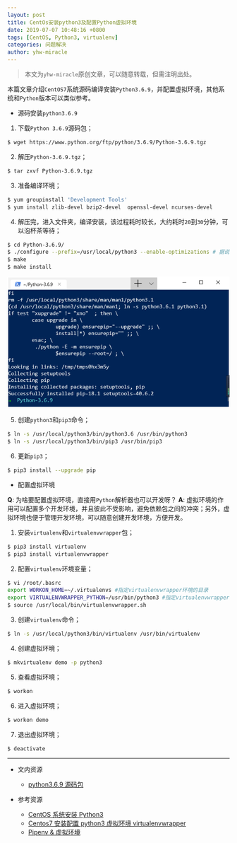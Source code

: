 ```yaml
---
layout: post
title: CentOs安装python3及配置Python虚拟环境
date: 2019-07-07 10:48:16 +0800
tags: [CentOS, Python3, virtualenv]
categories: 问题解决
author: yhw-miracle
---
```


> 本文为`yhw-miracle`原创文章，可以随意转载，但需注明出处。

本篇文章介绍`CentOS7`系统源码编译安装`Python3.6.9`，并配置虚拟环境，其他系统和`Python`版本可以类似参考。

- 源码安装`python3.6.9`

1. 下载`Python 3.6.9`源码包；

```bash
$ wget https://www.python.org/ftp/python/3.6.9/Python-3.6.9.tgz
```

2. 解压`Python-3.6.9.tgz`；

```bash
$ tar zxvf Python-3.6.9.tgz
```

3. 准备编译环境；

```bash
$ yum groupinstall 'Development Tools'
$ yum install zlib-devel bzip2-devel  openssl-devel ncurses-devel
```

4. 解压完，进入文件夹，编译安装，该过程耗时较长，大约耗时`20`到`30`分钟，可以泡杯茶等待；

```bash
$ cd Python-3.6.9/
$ ./configure --prefix=/usr/local/python3 --enable-optimizations # 据说 --enable-optimizations 配置项用于提高 Python 安装后的性能，但是会导致安装慢
$ make
$ make install
```

![success](/images/2019/Jul/39.png)

5. 创建`python3`和`pip3`命令；

```bash
$ ln -s /usr/local/python3/bin/python3.6 /usr/bin/python3
$ ln -s /usr/local/python3/bin/pip3 /usr/bin/pip3
```

6. 更新`pip3`；

```bash
$ pip3 install --upgrade pip
```

- 配置虚拟环境

**Q**: 为啥要配置虚拟环境，直接用`Python`解析器也可以开发呀？
**A**: 虚拟环境的作用可以配置多个开发环境，并且彼此不受影响，避免依赖包之间的冲突；另外，虚拟环境也便于管理开发环境，可以随意创建开发环境，方便开发。

1. 安装`virtualenv`和`virtualenvwrapper`包；

```bash
$ pip3 install virtualenv
$ pip3 install virtualenvwrapper
```

2. 配置`virtualenv`环境变量；

```bash
$ vi /root/.basrc
export WORKON_HOME=~/.virtualenvs #指定virtualenvwrapper环境的目录
export VIRTUALENVWRAPPER_PYTHON=/usr/bin/python3 #指定virtualenvwrapper通过哪个python版本来创建虚拟环境
$ source /usr/local/bin/virtualenvwrapper.sh
```

3. 创建`virtualenv`命令；

```bash
$ ln -s /usr/local/python3/bin/virtualenv /usr/bin/virtualenv
```

4. 创建虚拟环境；

```bash
$ mkvirtualenv demo -p python3
```

5. 查看虚拟环境；

```bash
$ workon
```

6. 进入虚拟环境；

```bash
$ workon demo
```

7. 退出虚拟环境；

```bash
$ deactivate
```

___

- 文内资源
	- [python3.6.9 源码包](https://www.python.org/ftp/python/3.6.9/Python-3.6.9.tgz
)

- 参考资源
	- [CentOS 系统安装 Python3](https://mp.weixin.qq.com/s/h5eb1nVZCdY6BrsD0hnQnA)
	- [Centos7 安装配置 python3 虚拟环境 virtualenvwrapper](https://www.jianshu.com/p/562ce3c2f3b8)
	- [Pipenv & 虚拟环境](https://pythonguidecn.readthedocs.io/zh/latest/dev/virtualenvs.html)
